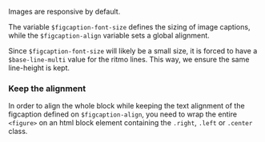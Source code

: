 Images are responsive by default.

The variable `$figcaption-font-size` defines the sizing of image captions, while the `$figcaption-align` variable sets a global alignment.

Since `$figcaption-font-size` will likely be a small size, it is forced to have a `$base-line-multi` value for the ritmo lines. This way, we ensure the same line-height is kept.

### Keep the alignment

In order to align the whole block while keeping the text alignment of the figcaption defined on `$figcaption-align`, you need to wrap the entire `<figure>` on an html block element containing the `.right`, `.left` or `.center` class.


